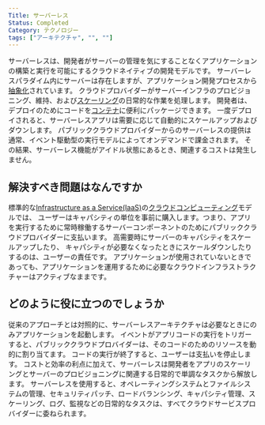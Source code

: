 ```yaml
---
Title: サーバーレス
Status: Completed
Category: テクノロジー
tags: ["アーキテクチャ", "", ""]
---
```


サーバーレスは、開発者がサーバーの管理を気にすることなくアプリケーションの構築と実行を可能にするクラウドネイティブの開発モデルです。
サーバーレスパラダイム内にサーバーは存在しますが、アプリケーション開発プロセスから[抽象化](/ja/abstraction/)されています。
クラウドプロバイダーがサーバーインフラのプロビジョニング、維持、および[スケーリング](/ja/scalability/)の日常的な作業を処理します。
開発者は、デプロイのためにコードを[コンテナ](/ja/container/)に便利にパッケージできます。
一度デプロイされると、サーバーレスアプリは需要に応じて自動的にスケールアップおよびダウンします。
パブリッククラウドプロバイダーからのサーバーレスの提供は通常、イベント駆動型の実行モデルによってオンデマンドで課金されます。
その結果、サーバーレス機能がアイドル状態にあるとき、関連するコストは発生しません。

## 解決すべき問題はなんですか

標準的な[Infrastructure as a Service(IaaS)](/ja/infrastructure-as-a-service/)の[クラウドコンピューティング](/ja/cloud-computing/)モデルでは、
ユーザーはキャパシティの単位を事前に購入します。つまり、アプリを実行するために常時稼働するサーバーコンポーネントのためにパブリッククラウドプロバイダーに支払います。
高需要時にサーバーのキャパシティをスケールアップしたり、
キャパシティが必要なくなったときにスケールダウンしたりするのは、ユーザーの責任です。
アプリケーションが使用されていないときであっても、アプリケーションを運用するために必要なクラウドインフラストラクチャーはアクティブなままです。

## どのように役に立つのでしょうか

従来のアプローチとは対照的に、サーバーレスアーキテクチャは必要なときにのみアプリケーションを起動します。
イベントがアプリコードの実行をトリガーすると、パブリッククラウドプロバイダーは、そのコードのためのリソースを動的に割り当てます。
コードの実行が終了すると、ユーザーは支払いを停止します。
コストと効率の利点に加えて、サーバーレスは開発者をアプリのスケーリングとサーバーのプロビジョニングに関連する日常的で単調なタスクから解放します。
サーバーレスを使用すると、オペレーティングシステムとファイルシステムの管理、セキュリティパッチ、ロードバランシング、キャパシティ管理、スケーリング、ログ、監視などの日常的なタスクは、すべてクラウドサービスプロバイダーに委ねられます。
